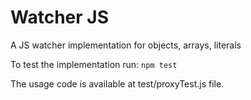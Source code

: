 # Watcher JS

A JS watcher implementation for objects, arrays, literals

To test the implementation run: `npm test`

The usage code is available at test/proxyTest.js file.